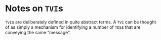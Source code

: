 # Notes on `TVI`s

`TVI`s are deliberately defined in quite abstract terms. A `TVI` can be thought of as simply a mechanism for identifying a number of `TDS`s that are conveying the same "message".

